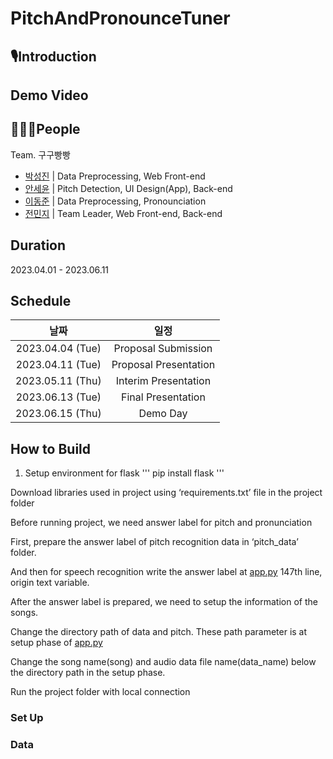 # PitchAndPronounceTuner
## 🎙️Introduction

## Demo Video

## 🧑🏻‍💻People
Team. 구구빵빵
- [박성진](https://github.com/sjpark0070) | Data Preprocessing, Web Front-end
- [안세윤](https://github.com/yunniya097) | Pitch Detection, UI Design(App), Back-end
- [이동준](https://github.com/dongjun0207) | Data Preprocessing, Pronounciation
- [전민지](https://github.com/minji9924) | Team Leader, Web Front-end, Back-end

## Duration
2023.04.01 - 2023.06.11

## Schedule
|날짜|일정|
|:-----:|:-----:|
|2023.04.04 (Tue) | Proposal Submission |
|2023.04.11 (Tue) | Proposal Presentation |
|2023.05.11 (Thu) | Interim Presentation |
|2023.06.13 (Tue) | Final Presentation |
|2023.06.15 (Thu) | Demo Day |

## How to Build
1) Setup environment for flask
   '''
   pip install flask
   '''
   

Download libraries used in project using ‘requirements.txt’ file in the project folder

Before running project, we need answer label for pitch and pronunciation 

First, prepare the answer label of pitch recognition data in ‘pitch_data’ folder. 

And then for speech recognition write the answer label at [app.py](http://app.py) 147th line, origin text variable.

After the answer label is prepared, we need to setup the information of the songs.

Change the directory path of data and pitch. These path parameter is at setup phase of [app.py](http://app.py)

Change the song name(song) and audio data file name(data_name) below the directory path in the setup phase.

Run the project folder with local connection

### Set Up

### Data

